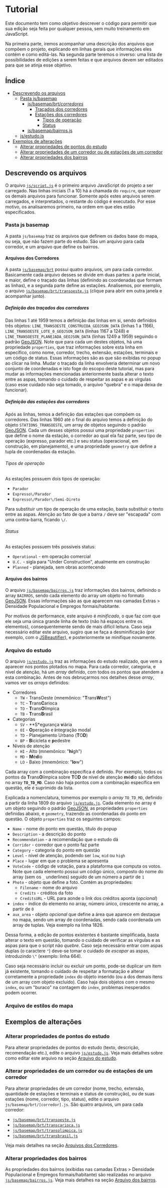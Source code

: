 Tutorial
==========

Este documento tem como objetivo descrever o código para permitir que sua edição seja feita por qualquer pessoa, sem muito treinamento em JavaScript.

Na primeira parte, iremos acompanhar uma descrição dos arquivos que compõem o projeto, explicando em linhas gerais que informações eles contém e como editá-las. Na segunda parte teremos o inverso: uma lista de possibilidades de edições a serem feitas e que arquivos devem ser editados para que se atinja esse objetivo.

Índice
------

  * [Descrevendo os arquivos](#descrevendo-os-arquivos)
    * [Pasta js/basemap](#pasta-js-basemap)
      * [js/basemap/brt/*corredores*](#arquivos-dos-corredores)
        * [Traçados dos corredores](#definição-dos-traçados-dos-corredores)
        * [Estações dos corredores](#definição-das-estações-dos-corredores)
          * [Tipos de operação](#tipos-de-operação)
          * [Status](#status)
      * [js/basemap/bairros.js](#arquivo-dos-bairros)
    * [js/estudo.js](#arquivo-do-estudo)
  * [Exemplos de alterações](#exemplos-de-alterações)
    * [Alterar propriedades de pontos do estudo](#alterar-propriedades-de-pontos-do-estudo)
    * [Alterar propriedades de um corredor ou de estações de um corredor](#alterar-propriedades-de-um-corredor-ou-de-estações-de-um-corredor)
    * [Alterar propriedades dos bairros](#alterar-propriedades-dos-bairros)

## Descrevendo os arquivos

O arquivo [`js/script.js`](https://github.com/nighto/itdpbrtmap/blob/gh-pages/js/script.js) é o primeiro arquivo JavaScript do projeto a ser carregado. Nas linhas iniciais (1 a 10) há a chamada do `require`, que *requer* os demais arquivos para funcionar. Somente após estes arquivos serem carregados, e interpretados, o restante do código é executado. Por esse motivo, os analisaremos primeiro, na ordem em que eles estão especificados.

### Pasta js basemap

A pasta `js/basemap` traz os arquivos que definem os dados base do mapa, ou seja, que não fazem parte do estudo. São um arquivo para cada corredor, e um arquivo que define os bairros.

#### Arquivos dos Corredores

A pasta [`js/basemap/brt`](https://github.com/nighto/itdpbrtmap/tree/gh-pages/js/basemap/brt) possui quatro arquivos, um para cada corredor. Basicamente cada arquivo desses se divide em duas partes: a parte inicial, e maior, define o traçado das linhas (definindo as coordenadas que formam as linhas), e a segunda parte define as estações. Analisemos, por exemplo, o arquivo [`js/basemap/brt/transoeste.js`](https://github.com/nighto/itdpbrtmap/blob/gh-pages/js/basemap/brt/transoeste.js) (clique para abrir em outra janela e acompanhar junto).

##### Definição dos traçados dos corredores

Das linhas 1 até 1959 temos a definição das linhas em si, sendo definidos três objetos: `LINE_TRANSOESTE_CONSTRUIDA_GEOJSON_DATA` (linhas 1 a 1166), `LINE_TRANSOESTE_LOTE_0_GEOJSON_DATA` (linhas 1167 a 1248) e `LINE_TRANSOESTE_PLANEJADA_GEOJSON_DATA` (linhas 1249 a 1959) seguindo o padrão [GeoJSON](http://geojson.org/). Note que para cada um destes objetos, há uma propriedade `properties`, que traz informações sobre esta linha em específico, como nome, corredor, trecho, extensão, estações, terminais e um código de status. Essas informações são as que são exibidas no popup ao clicar na linha. Mudar o traçado da linha envolveria determinar um novo conjunto de coordenadas e isto foge do escopo deste tutorial, mas para mudar as informações mencionadas anteriormente basta alterar o texto entre as aspas, tomando o cuidado de respeitar as aspas e as vírgulas (caso esse cuidado não seja tomado, o arquivo "quebra" e o mapa deixa de funcionar).

##### Definição das estações dos corredores

Após as linhas, temos a definição das estações que compõem os corredores. Das linhas 1960 até o final do arquivo temos a definição do objeto `STATIONS_TRANSOESTE`, um array de objetos seguindo o padrão [GeoJSON](http://geojson.org/). Cada um desses objetos possui uma propriedade `properties` que define o nome da estação, o corredor ao qual ela faz parte, seu tipo de operação (expresso, parador etc.) e seu status (operacional, em construção, em planejamento), e uma propriedade `geometry` que define a tupla de coordenadas da estação.

###### Tipos de operação

As estações possuem dois tipos de operação:

* `Parador`
* `Expresso\/Parador`
* `Expresso\/Parador\/Semi-Direto`

Para substituir um tipo de operação de uma estação, basta substituir o texto entre as aspas. Atenção ao fato de que a barra `/` deve ser "escapada" com uma contra-barra, ficando `\/`.

###### Status

As estações possuem três possíveis status:

* `Operational` - em operação comercial
* `U.C.` - sigla para "Under Construction", atualmente em construção
* `Planned` - planejada, sem obras acontecendo

#### Arquivo dos bairros

O arquivo [`js/basemap/bairros.js`](https://github.com/nighto/itdpbrtmap/blob/gh-pages/js/basemap/bairros.js) traz informações dos bairros, definindo o array `BAIRROS`, sendo cada elemento do array um objeto no formato [GeoJSON](http://geojson.org/). Essas informações são as que aparecem nas camadas Extras > Densidade Populacional e Empregos formais/habitante.

Por motivos de performance, este arquivo é *minificado*, o que faz com que ele seja uma única grande linha de texto (não há espaços entre os elementos), consequentemente sendo de mais difícil leitura. Caso seja necessário editar este arquivo, sugiro que se faça a desminificação (por exemplo, com o [JSBeautifier](http://jsbeautifier.org/)), e posteriormente se minifique novamente.

### Arquivo do estudo

O arquivo [`js/estudo.js`](https://github.com/nighto/itdpbrtmap/blob/gh-pages/js/estudo.js) traz as informações do estudo realizado, que vem a aparecer nos pontos plotados no mapa. Para cada corredor, categoria, e nível de atenção, há um *array* definido, com todos os pontos que atendem a esta combinação. Antes de nos debruçarmos nos detalhes desse *array*, vamos ver os *arrays* definidos:

  * Corredores
    * `TW` - TransOeste (mnemônico: "**T**rans**W**est")
    * `TC` - **T**rans**C**arioca
    * `TO` - **T**rans**O**límpica
    * `TB` - **T**rans**B**rasil
  * Categorias
    * `SV` - **S*egurança **v**iária
    * `OI` - **O**peração e **i**ntegração modal
    * `TD` - Planejamento Urbano (**T**O**D**)
    * `BP` - **B**icicleta e **p**edestre
  * Níveis de atenção
    * `HI` - Alto (mnemônico: "**hi**gh")
    * `MD` - **M**é**d**io
    * `LO` - Baixo (mnemônico: "**lo**w")

Cada array com a combinação específica é definido. Por exemplo, todos os pontos da **T**rans**O**límpica sobre **T**O**D** de nível de atenção **m**é**d**io são defidos no array **`TO_TD_MD`**. Caso não haja pontos com a combinação específica em questão, ele é suprimido da lista.

Explicada a nomenclatura, tomemos por exemplo o *array* `TO_TD_MD`, definido a partir da linha 1809 do arquivo [`js/estudo.js`](https://github.com/nighto/itdpbrtmap/blob/gh-pages/js/estudo.js). Cada elemento no array é um objeto seguindo o padrão [GeoJSON](http://geojson.org/), as propriedades `properties` definidas abaixo, e `geometry`, trazendo as coordenadas do ponto em questão. O objeto `properties` traz os seguintes campos:

  * `Name` - nome do ponto em questão, título do popup
  * `Description` - a descrição do ponto
  * `Recommendation` - a recomendação que o estudo dá
  * `Corridor` - corredor que o ponto faz parte
  * `Category` - categoria do ponto em questão
  * `Level` - nível de atenção, podendo ser `low`, `mid` ou `high`
  * `Place` - lugar em que o problema se apresenta
  * `VoteCode` - código de votação, para a plataforma que computa os votos. Note que cada elemento possui um código único, composto do nome do array (sem os `_` underlines) seguido de um número a partir de `1`
  * `Photo` - objeto que define a foto. Contém as propriedades:
    * `Filename` - nome do arquivo
    * `Credits` - créditos da foto
    * `CreditsURL` - URL para aonde o link dos créditos aponta (*opcional*)
  * `index` - índice do elemento no array, número único, crescente no array, a partir de `0`
  * `aux_area` - objeto *opcional*  que define a área que aparece em destaque no mapa, sendo um array de coordenadas, sendo cada coordenada um array de tuplas. Veja exemplo na linha 1826.

Dessa forma, a edição de pontos existentes é bastante simplificada, basta alterar o texto em questão, tomando o cuidado de verificar as vírgulas e as aspas para que o script não *quebre*. Caso seja necessário entrar com aspas duplas (o caractere `"`) deve-se tomar o cuidado de *escapar* as aspas, introduzindo `\"` (exemplo: linha 664).

Caso seja necessário incluir ou excluir um ponto, pode-se duplicar um item já existente, tomando o cuidado de respeitar a formatação e alterar corretamente a propriedade `index` do objeto inserido (ou a dos demais itens de um array com objeto excluído). Caso haja dois objetos com o mesmo `index`, ou um "buraco" na contagem do `index`, problemas inesperados podem ocorrer.

### Arquivo de estilos do mapa

## Exemplos de alterações

### Alterar propriedades de pontos do estudo

Para alterar propriedades de pontos do estudo (texto, descrição, recomendação etc.), edite o arquivo [`js/estudo.js`](https://github.com/nighto/itdpbrtmap/blob/gh-pages/js/estudo.js). Veja mais detalhes sobre como editar este arquivo na seção [Arquivo do estudo](#arquivo-do-estudo).

### Alterar propriedades de um corredor ou de estações de um corredor

Para alterar propriedades de um corredor (nome, trecho, extensão, quantidade de estações e terminais e status de construção), ou de suas estações (nome, corredor, tipo, status), edite o arquivo `js/basemap/brt/[corredor].js`. São quatro arquivos, um para cada corredor:

* [`js/basemap/brt/transoeste.js`](https://github.com/nighto/itdpbrtmap/blob/gh-pages/js/basemap/brt/transoeste.js)
* [`js/basemap/brt/transcarioca.js`](https://github.com/nighto/itdpbrtmap/blob/gh-pages/js/basemap/brt/transcarioca.js)
* [`js/basemap/brt/transolimpica.js`](https://github.com/nighto/itdpbrtmap/blob/gh-pages/js/basemap/brt/transolimpica.js)
* [`js/basemap/brt/transbrasil.js`](https://github.com/nighto/itdpbrtmap/blob/gh-pages/js/basemap/brt/transbrasil.js)

Veja mais detalhes na seção [Arquivos dos Corredores](#arquivos-dos-corredores).

### Alterar propriedades dos bairros

As propriedades dos bairros (exibidas nas camadas Extras > Densidade Populacional e Empregos formais/habitante) são realizadas no arquivo [`js/basemap/bairros.js`](https://github.com/nighto/itdpbrtmap/blob/gh-pages/js/basemap/bairros.js). Veja mais detalhes na seção [Arquivo dos bairros](#arquivo-dos-bairros).
